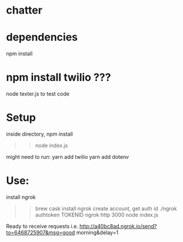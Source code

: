 # chatter

# dependencies
npm install

# npm install twilio ???

node texter.js to test code

# Setup
inside directory, npm install
>> node index.js

might need to run:
yarn add twilio
yarn add dotenv

# Use:
install ngrok
>> brew cask install ngrok
create account, get auth id
>> ./ngrok authtoken TOKENID
>> ngrok http 3000
>> node index.js

Ready to receive requests
i.e. http://a40bc8ad.ngrok.io/send?to=6468725907&msg=good morning&delay=1